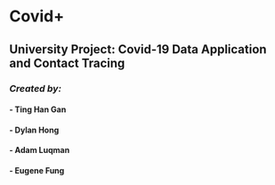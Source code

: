 # Covid+
## University Project: Covid-19 Data Application and Contact Tracing
### _Created by:_
#### - Ting Han Gan
#### - Dylan Hong
#### - Adam Luqman
#### - Eugene Fung
